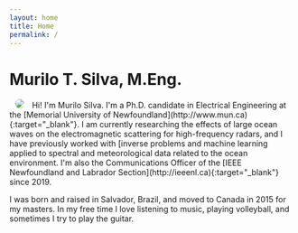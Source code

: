 ```yaml
---
layout: home
title: Home
permalink: /
---
```


# Murilo T. Silva, M.Eng.

<img class="image-float" hspace="10" src="../img/profile2.jpg" style="max-width: 280px; border-radius: 50%;"/>
Hi! I'm Murilo Silva. I'm a Ph.D. candidate in Electrical Engineering at the [Memorial University of Newfoundland](http://www.mun.ca){:target="_blank"}. I am currently researching the effects of large ocean waves on the electromagnetic scattering for high-frequency radars, and I have previously worked with [inverse problems and machine learning applied to spectral and meteorological data related to the ocean environment. I'm also the Communications Officer of the [IEEE Newfoundland and Labrador Section](http://ieeenl.ca){:target="_blank"} since 2019.

I was born and raised in Salvador, Brazil, and moved to Canada in 2015 for my masters. In my free time I love listening to music, playing volleyball, and sometimes I try to play the guitar.
